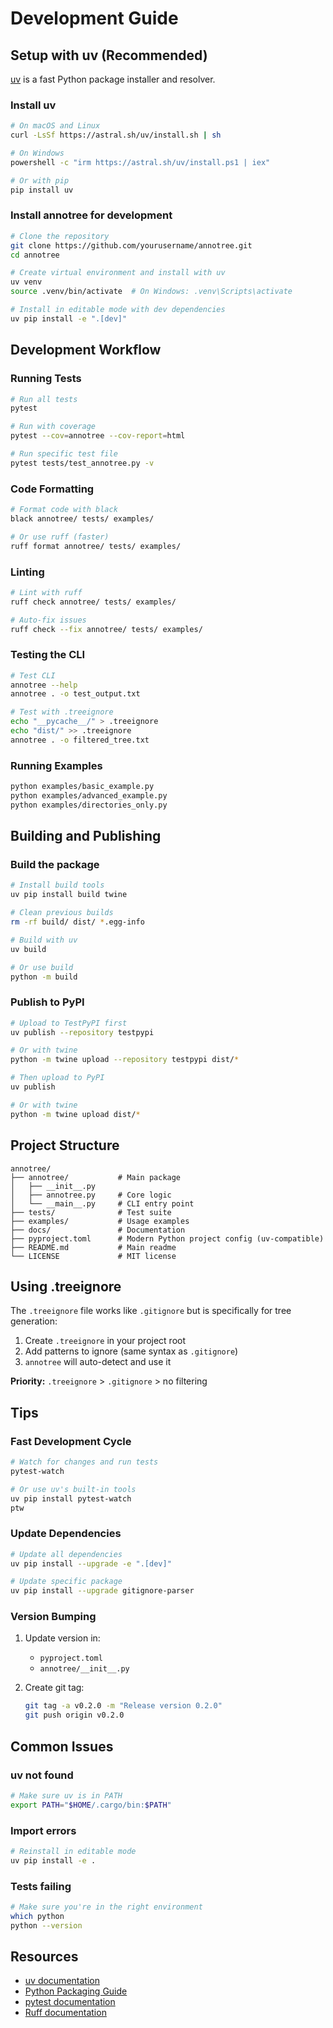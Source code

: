 # Development Guide

## Setup with uv (Recommended)

[uv](https://github.com/astral-sh/uv) is a fast Python package installer and resolver.

### Install uv

```bash
# On macOS and Linux
curl -LsSf https://astral.sh/uv/install.sh | sh

# On Windows
powershell -c "irm https://astral.sh/uv/install.ps1 | iex"

# Or with pip
pip install uv
```

### Install annotree for development

```bash
# Clone the repository
git clone https://github.com/yourusername/annotree.git
cd annotree

# Create virtual environment and install with uv
uv venv
source .venv/bin/activate  # On Windows: .venv\Scripts\activate

# Install in editable mode with dev dependencies
uv pip install -e ".[dev]"
```

## Development Workflow

### Running Tests

```bash
# Run all tests
pytest

# Run with coverage
pytest --cov=annotree --cov-report=html

# Run specific test file
pytest tests/test_annotree.py -v
```

### Code Formatting

```bash
# Format code with black
black annotree/ tests/ examples/

# Or use ruff (faster)
ruff format annotree/ tests/ examples/
```

### Linting

```bash
# Lint with ruff
ruff check annotree/ tests/ examples/

# Auto-fix issues
ruff check --fix annotree/ tests/ examples/
```

### Testing the CLI

```bash
# Test CLI
annotree --help
annotree . -o test_output.txt

# Test with .treeignore
echo "__pycache__/" > .treeignore
echo "dist/" >> .treeignore
annotree . -o filtered_tree.txt
```

### Running Examples

```bash
python examples/basic_example.py
python examples/advanced_example.py
python examples/directories_only.py
```

## Building and Publishing

### Build the package

```bash
# Install build tools
uv pip install build twine

# Clean previous builds
rm -rf build/ dist/ *.egg-info

# Build with uv
uv build

# Or use build
python -m build
```

### Publish to PyPI

```bash
# Upload to TestPyPI first
uv publish --repository testpypi

# Or with twine
python -m twine upload --repository testpypi dist/*

# Then upload to PyPI
uv publish

# Or with twine
python -m twine upload dist/*
```

## Project Structure

```
annotree/
├── annotree/           # Main package
│   ├── __init__.py
│   ├── annotree.py     # Core logic
│   └── __main__.py     # CLI entry point
├── tests/              # Test suite
├── examples/           # Usage examples
├── docs/               # Documentation
├── pyproject.toml      # Modern Python project config (uv-compatible)
├── README.md           # Main readme
└── LICENSE             # MIT license
```

## Using .treeignore

The `.treeignore` file works like `.gitignore` but is specifically for tree generation:

1. Create `.treeignore` in your project root
2. Add patterns to ignore (same syntax as `.gitignore`)
3. `annotree` will auto-detect and use it

**Priority:** `.treeignore` > `.gitignore` > no filtering

## Tips

### Fast Development Cycle

```bash
# Watch for changes and run tests
pytest-watch

# Or use uv's built-in tools
uv pip install pytest-watch
ptw
```

### Update Dependencies

```bash
# Update all dependencies
uv pip install --upgrade -e ".[dev]"

# Update specific package
uv pip install --upgrade gitignore-parser
```

### Version Bumping

1. Update version in:
   - `pyproject.toml`
   - `annotree/__init__.py`

2. Create git tag:
   ```bash
   git tag -a v0.2.0 -m "Release version 0.2.0"
   git push origin v0.2.0
   ```

## Common Issues

### uv not found
```bash
# Make sure uv is in PATH
export PATH="$HOME/.cargo/bin:$PATH"
```

### Import errors
```bash
# Reinstall in editable mode
uv pip install -e .
```

### Tests failing
```bash
# Make sure you're in the right environment
which python
python --version
```

## Resources

- [uv documentation](https://github.com/astral-sh/uv)
- [Python Packaging Guide](https://packaging.python.org/)
- [pytest documentation](https://docs.pytest.org/)
- [Ruff documentation](https://docs.astral.sh/ruff/)
